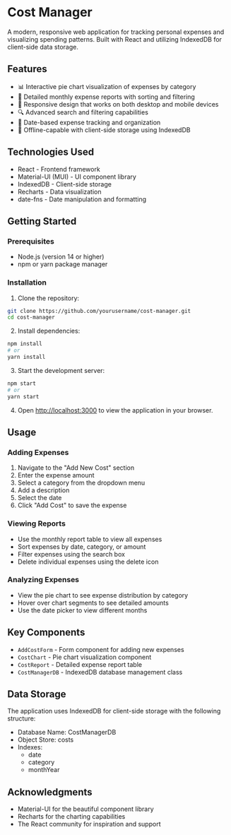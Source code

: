 # Cost Manager

A modern, responsive web application for tracking personal expenses and visualizing spending patterns. Built with React and utilizing IndexedDB for client-side data storage.

## Features

- 📊 Interactive pie chart visualization of expenses by category
- 📝 Detailed monthly expense reports with sorting and filtering
- 📱 Responsive design that works on both desktop and mobile devices
- 🔍 Advanced search and filtering capabilities
- 📅 Date-based expense tracking and organization
- 💾 Offline-capable with client-side storage using IndexedDB

## Technologies Used

- React - Frontend framework
- Material-UI (MUI) - UI component library
- IndexedDB - Client-side storage
- Recharts - Data visualization
- date-fns - Date manipulation and formatting

## Getting Started

### Prerequisites

- Node.js (version 14 or higher)
- npm or yarn package manager

### Installation

1. Clone the repository:
```bash
git clone https://github.com/yourusername/cost-manager.git
cd cost-manager
```

2. Install dependencies:
```bash
npm install
# or
yarn install
```

3. Start the development server:
```bash
npm start
# or
yarn start
```

4. Open [http://localhost:3000](http://localhost:3000) to view the application in your browser.

## Usage

### Adding Expenses

1. Navigate to the "Add New Cost" section
2. Enter the expense amount
3. Select a category from the dropdown menu
4. Add a description
5. Select the date
6. Click "Add Cost" to save the expense

### Viewing Reports

- Use the monthly report table to view all expenses
- Sort expenses by date, category, or amount
- Filter expenses using the search box
- Delete individual expenses using the delete icon

### Analyzing Expenses

- View the pie chart to see expense distribution by category
- Hover over chart segments to see detailed amounts
- Use the date picker to view different months

## Key Components

- `AddCostForm` - Form component for adding new expenses
- `CostChart` - Pie chart visualization component
- `CostReport` - Detailed expense report table
- `CostManagerDB` - IndexedDB database management class

## Data Storage

The application uses IndexedDB for client-side storage with the following structure:

- Database Name: CostManagerDB
- Object Store: costs
- Indexes:
  - date
  - category
  - monthYear


## Acknowledgments

- Material-UI for the beautiful component library
- Recharts for the charting capabilities
- The React community for inspiration and support
